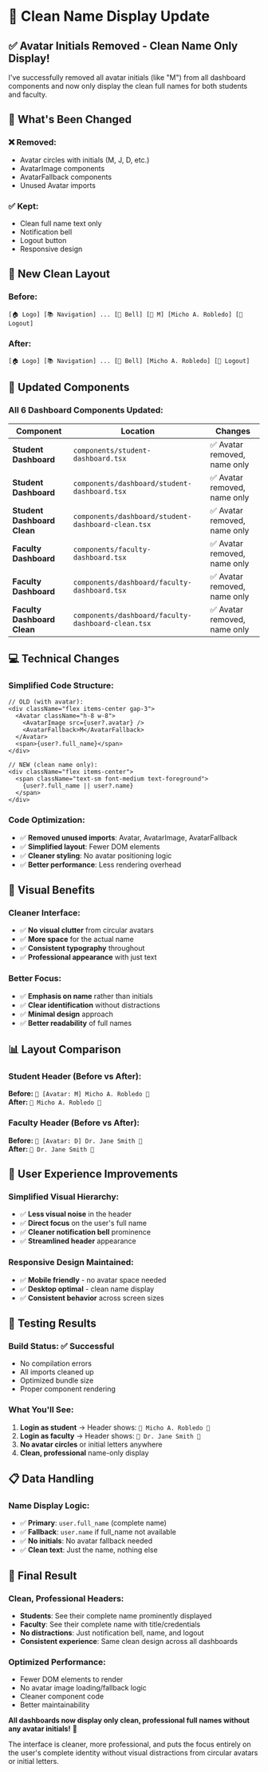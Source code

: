 # 🧹 Clean Name Display Update

## ✅ **Avatar Initials Removed - Clean Name Only Display!**

I've successfully removed all avatar initials (like "M") from all dashboard components and now only display the clean full names for both students and faculty.

## 🎯 **What's Been Changed**

### **❌ Removed:**
- Avatar circles with initials (M, J, D, etc.)
- AvatarImage components
- AvatarFallback components
- Unused Avatar imports

### **✅ Kept:**
- Clean full name text only
- Notification bell
- Logout button
- Responsive design

## 📱 **New Clean Layout**

### **Before:**
```
[🏠 Logo] [📚 Navigation] ... [🔔 Bell] [👤 M] [Micho A. Robledo] [🚪 Logout]
```

### **After:**
```
[🏠 Logo] [📚 Navigation] ... [🔔 Bell] [Micho A. Robledo] [🚪 Logout]
```

## 🔧 **Updated Components**

### **All 6 Dashboard Components Updated:**

| Component | Location | Changes |
|-----------|----------|---------|
| **Student Dashboard** | `components/student-dashboard.tsx` | ✅ Avatar removed, name only |
| **Student Dashboard** | `components/dashboard/student-dashboard.tsx` | ✅ Avatar removed, name only |
| **Student Dashboard Clean** | `components/dashboard/student-dashboard-clean.tsx` | ✅ Avatar removed, name only |
| **Faculty Dashboard** | `components/faculty-dashboard.tsx` | ✅ Avatar removed, name only |
| **Faculty Dashboard** | `components/dashboard/faculty-dashboard.tsx` | ✅ Avatar removed, name only |
| **Faculty Dashboard Clean** | `components/dashboard/faculty-dashboard-clean.tsx` | ✅ Avatar removed, name only |

## 💻 **Technical Changes**

### **Simplified Code Structure:**
```tsx
// OLD (with avatar):
<div className="flex items-center gap-3">
  <Avatar className="h-8 w-8">
    <AvatarImage src={user?.avatar} />
    <AvatarFallback>M</AvatarFallback>
  </Avatar>
  <span>{user?.full_name}</span>
</div>

// NEW (clean name only):
<div className="flex items-center">
  <span className="text-sm font-medium text-foreground">
    {user?.full_name || user?.name}
  </span>
</div>
```

### **Code Optimization:**
- ✅ **Removed unused imports**: Avatar, AvatarImage, AvatarFallback
- ✅ **Simplified layout**: Fewer DOM elements
- ✅ **Cleaner styling**: No avatar positioning logic
- ✅ **Better performance**: Less rendering overhead

## 🎨 **Visual Benefits**

### **Cleaner Interface:**
- ✅ **No visual clutter** from circular avatars
- ✅ **More space** for the actual name
- ✅ **Consistent typography** throughout
- ✅ **Professional appearance** with just text

### **Better Focus:**
- ✅ **Emphasis on name** rather than initials
- ✅ **Clear identification** without distractions
- ✅ **Minimal design** approach
- ✅ **Better readability** of full names

## 📊 **Layout Comparison**

### **Student Header (Before vs After):**
**Before:** `🔔 [Avatar: M] Micho A. Robledo 🚪`  
**After:** `🔔 Micho A. Robledo 🚪`

### **Faculty Header (Before vs After):**
**Before:** `🔔 [Avatar: D] Dr. Jane Smith 🚪`  
**After:** `🔔 Dr. Jane Smith 🚪`

## 🚀 **User Experience Improvements**

### **Simplified Visual Hierarchy:**
- ✅ **Less visual noise** in the header
- ✅ **Direct focus** on the user's full name
- ✅ **Cleaner notification bell** prominence
- ✅ **Streamlined header** appearance

### **Responsive Design Maintained:**
- ✅ **Mobile friendly** - no avatar space needed
- ✅ **Desktop optimal** - clean name display
- ✅ **Consistent behavior** across screen sizes

## 🧪 **Testing Results**

### **Build Status:** ✅ **Successful**
- No compilation errors
- All imports cleaned up
- Optimized bundle size
- Proper component rendering

### **What You'll See:**
1. **Login as student** → Header shows: `🔔 Micho A. Robledo 🚪`
2. **Login as faculty** → Header shows: `🔔 Dr. Jane Smith 🚪`
3. **No avatar circles** or initial letters anywhere
4. **Clean, professional** name-only display

## 📋 **Data Handling**

### **Name Display Logic:**
- ✅ **Primary**: `user.full_name` (complete name)
- ✅ **Fallback**: `user.name` if full_name not available
- ✅ **No initials**: No avatar fallback needed
- ✅ **Clean text**: Just the name, nothing else

## 🎉 **Final Result**

### **Clean, Professional Headers:**
- **Students**: See their complete name prominently displayed
- **Faculty**: See their complete name with title/credentials
- **No distractions**: Just notification bell, name, and logout
- **Consistent experience**: Same clean design across all dashboards

### **Optimized Performance:**
- Fewer DOM elements to render
- No avatar image loading/fallback logic
- Cleaner component code
- Better maintainability

**All dashboards now display only clean, professional full names without any avatar initials!** 🎯

The interface is cleaner, more professional, and puts the focus entirely on the user's complete identity without visual distractions from circular avatars or initial letters.





























